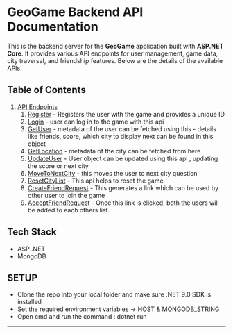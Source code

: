 
# GeoGame Backend API Documentation

This is the backend server for the **GeoGame** application built with **ASP.NET Core**. It provides various API endpoints for user management, game data, city traversal, and friendship features. Below are the details of the available APIs.

## Table of Contents

1. [API Endpoints](#api-endpoints)
    1. [Register](#1-register) - Registers the user with the game and provides a unique ID
    3. [Login](#2-login) - user can log in to the game with this api
    4. [GetUser](#3-getuser) - metadata of the user can be fetched using this - details like friends, score, which city to display next can be found in this object
    5. [GetLocation](#4-getlocation) - metadata of the city can be fetched from here
    6. [UpdateUser](#5-updateuser) - User object can be updated using this api , updating the score or next city
    7. [MoveToNextCity](#6-movetonextcity) - this moves the user to next city question
    8. [ResetCityList](#7-resetcitylist) - This api helps to reset the game
    9. [CreateFriendRequest](#8-createfriendrequest) - This generates a link which can be used by other user to join the game
    10. [AcceptFriendRequest](#9-acceptfriendrequest) - Once this link is clicked, both the users will be added to each others list.

## Tech Stack

* ASP .NET
* MongoDB

## SETUP

* Clone the repo into your local folder and make sure .NET 9.0 SDK is installed
* Set the required environment variables -> HOST & MONGODB_STRING
* Open cmd and run the command : dotnet run
---


